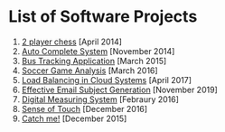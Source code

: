 # List of Software Projects

1. [2 player chess](https://github.com/arvindsastha/2-Player-Chess-Game) [April 2014] </br> 
2. [Auto Complete System](https://github.com/arvindsastha/Auto-Complete-Typo-Corrections) [November 2014] </br>
3. [Bus Tracking Application](https://github.com/arvindsastha/Bus-Tracker-Android) [March 2015]</br>
4. [Soccer Game Analysis](https://github.com/arvindsastha/Soccer-Game-Analysis) [March 2016]</br>
5. [Load Balancing in Cloud Systems](https://github.com/arvindsastha/Load-Balancing-in-Cloud) [April 2017]</br>
6. [Effective Email Subject Generation](https://github.com/arvindsastha/Effective-Email-Subject-Generation) [November 2019]</br>
7. [Digital Measuring System](https://github.com/arvindsastha/Digital-Measuring-System) [Febraury 2016]</br>
8. [Sense of Touch](https://github.com/arvindsastha/Sense-of-Touch) [December 2016]</br>
9. [Catch me!](https://github.com/arvindsastha/Catch-Me) [December 2015] </br>
